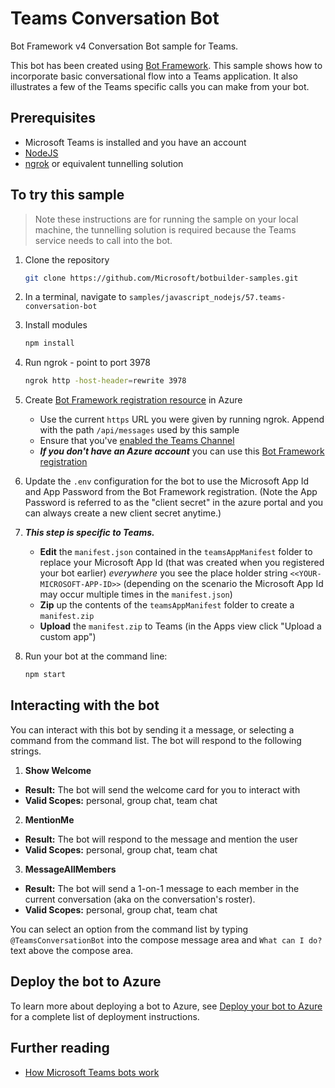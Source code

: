 
# Teams Conversation Bot

Bot Framework v4 Conversation Bot sample for Teams.

This bot has been created using [Bot Framework](https://dev.botframework.com). This sample shows
how to incorporate basic conversational flow into a Teams application. It also illustrates a few of the Teams specific calls you can make from your bot.

## Prerequisites

- Microsoft Teams is installed and you have an account
- [NodeJS](https://nodejs.org/en/)
- [ngrok](https://ngrok.com/) or equivalent tunnelling solution

## To try this sample

> Note these instructions are for running the sample on your local machine, the tunnelling solution is required because
the Teams service needs to call into the bot.

1) Clone the repository

    ```bash
    git clone https://github.com/Microsoft/botbuilder-samples.git
    ```

1) In a terminal, navigate to `samples/javascript_nodejs/57.teams-conversation-bot`

1) Install modules

    ```bash
    npm install
    ```

1) Run ngrok - point to port 3978

    ```bash
    ngrok http -host-header=rewrite 3978
    ```

1) Create [Bot Framework registration resource](https://docs.microsoft.com/en-us/azure/bot-service/bot-service-quickstart-registration) in Azure
    - Use the current `https` URL you were given by running ngrok. Append with the path `/api/messages` used by this sample
    - Ensure that you've [enabled the Teams Channel](https://docs.microsoft.com/en-us/azure/bot-service/channel-connect-teams?view=azure-bot-service-4.0)
    - __*If you don't have an Azure account*__ you can use this [Bot Framework registration](https://docs.microsoft.com/en-us/microsoftteams/platform/bots/how-to/create-a-bot-for-teams#register-your-web-service-with-the-bot-framework)

1) Update the `.env` configuration for the bot to use the Microsoft App Id and App Password from the Bot Framework registration. (Note the App Password is referred to as the "client secret" in the azure portal and you can always create a new client secret anytime.)

1) __*This step is specific to Teams.*__
    - **Edit** the `manifest.json` contained in the  `teamsAppManifest` folder to replace your Microsoft App Id (that was created when you registered your bot earlier) *everywhere* you see the place holder string `<<YOUR-MICROSOFT-APP-ID>>` (depending on the scenario the Microsoft App Id may occur multiple times in the `manifest.json`)
    - **Zip** up the contents of the `teamsAppManifest` folder to create a `manifest.zip`
    - **Upload** the `manifest.zip` to Teams (in the Apps view click "Upload a custom app")

1) Run your bot at the command line:

    ```bash
    npm start
    ```

## Interacting with the bot

You can interact with this bot by sending it a message, or selecting a command from the command list. The bot will respond to the following strings. 

1. **Show Welcome**
  - **Result:** The bot will send the welcome card for you to interact with
  - **Valid Scopes:** personal, group chat, team chat
2. **MentionMe**
  - **Result:** The bot will respond to the message and mention the user
  - **Valid Scopes:** personal, group chat, team chat
3. **MessageAllMembers**
  - **Result:** The bot will send a 1-on-1 message to each member in the current conversation (aka on the conversation's roster).
  - **Valid Scopes:** personal, group chat, team chat

You can select an option from the command list by typing ```@TeamsConversationBot``` into the compose message area and ```What can I do?``` text above the compose area.

## Deploy the bot to Azure

To learn more about deploying a bot to Azure, see [Deploy your bot to Azure](https://aka.ms/azuredeployment) for a complete list of deployment instructions.

## Further reading

- [How Microsoft Teams bots work](https://docs.microsoft.com/en-us/azure/bot-service/bot-builder-basics-teams?view=azure-bot-service-4.0&tabs=javascript)

